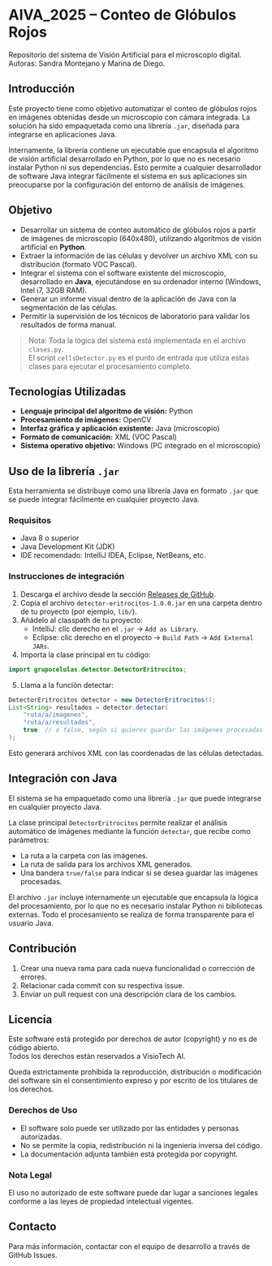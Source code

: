 # AIVA_2025 – Conteo de Glóbulos Rojos

Repositorio del sistema de Visión Artificial para el microscopio digital.  
Autoras: Sandra Montejano y Marina de Diego.


## Introducción
Este proyecto tiene como objetivo automatizar el conteo de glóbulos rojos en imágenes obtenidas desde un microscopio con cámara integrada. La solución ha sido empaquetada como una librería `.jar`, diseñada para integrarse en aplicaciones Java.

Internamente, la librería contiene un ejecutable que encapsula el algoritmo de visión artificial desarrollado en Python, por lo que no es necesario instalar Python ni sus dependencias. Esto permite a cualquier desarrollador de software Java integrar fácilmente el sistema en sus aplicaciones sin preocuparse por la configuración del entorno de análisis de imágenes.

## Objetivo
- Desarrollar un sistema de conteo automático de glóbulos rojos a partir de imágenes de microscopio (640x480), utilizando algoritmos de visión artificial en **Python**.
- Extraer la información de las células y devolver un archivo XML con su distribución (formato VOC Pascal).
- Integrar el sistema con el software existente del microscopio, desarrollado en **Java**, ejecutándose en su ordenador interno (Windows, Intel i7, 32GB RAM).
- Generar un informe visual dentro de la aplicación de Java con la segmentación de las células.
- Permitir la supervisión de los técnicos de laboratorio para validar los resultados de forma manual.

> Nota: Toda la lógica del sistema está implementada en el archivo `clases.py`.  
> El script `cellsDetector.py` es el punto de entrada que utiliza estas clases para ejecutar el procesamiento completo.


## Tecnologías Utilizadas
- **Lenguaje principal del algoritmo de visión:** Python
- **Procesamiento de imágenes:** OpenCV
- **Interfaz gráfica y aplicación existente:** Java (microscopio)
- **Formato de comunicación:** XML (VOC Pascal)
- **Sistema operativo objetivo:** Windows (PC integrado en el microscopio)

## Uso de la librería `.jar`

Esta herramienta se distribuye como una librería Java en formato `.jar` que se puede integrar fácilmente en cualquier proyecto Java.

### Requisitos
- Java 8 o superior
- Java Development Kit (JDK)
- IDE recomendado: IntelliJ IDEA, Eclipse, NetBeans, etc.

### Instrucciones de integración

1. Descarga el archivo desde la sección [Releases de GitHub](https://github.com/sanmcr/AIVA_2025-Sandra_Montejano_Marina_de_Diego/releases).
2. Copia el archivo `detector-eritrocitos-1.0.0.jar` en una carpeta dentro de tu proyecto (por ejemplo, `lib/`).
3. Añádelo al classpath de tu proyecto:
   - IntelliJ: clic derecho en el `.jar` → `Add as Library`.
   - Eclipse: clic derecho en el proyecto → `Build Path` → `Add External JARs`.
4. Importa la clase principal en tu código:
```java
import grupocelulas.detector.DetectorEritrocitos;
```
5. Llama a la función detectar:
```java
DetectorEritrocitos detector = new DetectorEritrocitos();
List<String> resultados = detector.detectar(
    "ruta/a/imagenes",
    "ruta/a/resultados",
    true  // o false, según si quieres guardar las imágenes procesadas
);
```
Esto generará archivos XML con las coordenadas de las células detectadas.

## Integración con Java

El sistema se ha empaquetado como una librería `.jar` que puede integrarse en cualquier proyecto Java.

La clase principal `DetectorEritrocitos` permite realizar el análisis automático de imágenes mediante la función `detectar`, que recibe como parámetros:

- La ruta a la carpeta con las imágenes.
- La ruta de salida para los archivos XML generados.
- Una bandera `true/false` para indicar si se desea guardar las imágenes procesadas.

El archivo `.jar` incluye internamente un ejecutable que encapsula la lógica del procesamiento, por lo que no es necesario instalar Python ni bibliotecas externas. Todo el procesamiento se realiza de forma transparente para el usuario Java.


## Contribución
1. Crear una nueva rama para cada nueva funcionalidad o corrección de errores.
2. Relacionar cada commit con su respectiva issue.
3. Enviar un pull request con una descripción clara de los cambios.

## Licencia

Este software está protegido por derechos de autor (copyright) y no es de código abierto.  
Todos los derechos están reservados a  VisioTech AI.  

Queda estrictamente prohibida la reproducción, distribución o modificación del software sin el consentimiento expreso y por escrito de los titulares de los derechos.  

### Derechos de Uso
- El software solo puede ser utilizado por las entidades y personas autorizadas.  
- No se permite la copia, redistribución ni la ingeniería inversa del código.  
- La documentación adjunta también está protegida por copyright.  

### Nota Legal
El uso no autorizado de este software puede dar lugar a sanciones legales conforme a las leyes de propiedad intelectual vigentes.  


## Contacto
Para más información, contactar con el equipo de desarrollo a través de GitHub Issues.





